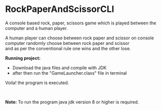 # RockPaperAndScissorCLI
A console based rock, paper, scissors game which is played between the computer and a human player.

A human player can choose between rock paper and scissor on console<br>
computer randomly choose between rock paper and scissor<br>
and as per the conventional rule one wins and the other lose.<br>

<strong>Running project:</strong>
<ul>
  <li>Download the java files and compile with JDK</li>
  <li>after then run the "GameLauncher.class" file in terminal</li>
</ul>
<p>Voila! the program is executed.</p>
<br>
<p><b>Note:</b> To run the program java jdk version 8 or higher is required.</p>
